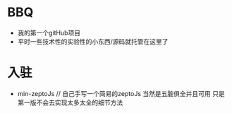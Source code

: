 # BBQ
* 我的第一个gitHub项目
* 平时一些技术性的实验性的小东西/源码就托管在这里了

# 入驻
* min-zeptoJs  // 自己手写一个简易的zeptoJs 当然是五脏俱全并且可用 只是第一版不会去实现太多太全的细节方法